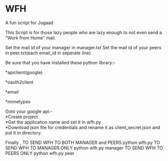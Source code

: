 # WFH
A fun script for Jugaad

This Script is for those lazy people who are lazy enough to not even send a "Work from Home" mail.

Set the  mail id of your manager in manager.txt
Set the mail id of your peers in peer.txt(each email_id in seperate line)

Be sure that you have installed these python library:-

  *apiclient(google)
  
  *oauth2client
  
  *email
  
  *mimetypes

Goto your google api:- <br/>
  *Create project<br/>
  *Get the application name and set it in wfh.py<br/>
  *Download json file for credentials and rename it as client_secret.json and put it in directory.<br/>

Finally ,
  TO SEND WFH TO BOTH MANAGER and PEERS
          python wfh.py
  TO SEND WFH TO MANAGER ONLY
          python wfh.py manager
  TO SEND WFH TO PEERS ONLY
          python wfh.py peer
